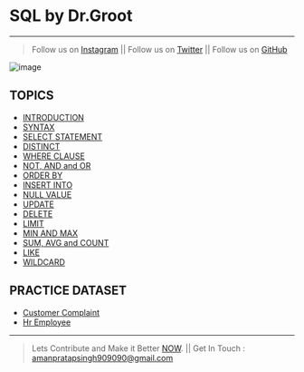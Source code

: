 # SQL by Dr.Groot
---
> Follow us on [Instagram](https://www.instagram.com/datascience.drgroot/) || 
> Follow us on [Twitter](https://twitter.com/DrGroot7) || 
> Follow us on [GitHub](https://github.com/Dr-Groot)

![image](https://user-images.githubusercontent.com/63160825/119977852-87f7c280-bfd6-11eb-9d5b-3ac93d7da166.png)

## TOPICS
+ [INTRODUCTION](intro.md)
+ [SYNTAX](syntax.md)
+ [SELECT STATEMENT](select.md)
+ [DISTINCT](selectdistinct.md)
+ [WHERE CLAUSE](where.md)
+ [NOT, AND and OR](andornot.md)
+ [ORDER BY](orderby.md)
+ [INSERT INTO](insertinto.md)
+ [NULL VALUE](null.md)
+ [UPDATE](update.md)
+ [DELETE](delete.md)
+ [LIMIT](limit.md)
+ [MIN AND MAX](minmax.md)
+ [SUM, AVG and COUNT](sumavgcount.md)
+ [LIKE](like.md)
+ [WILDCARD](wildcard.md)

## PRACTICE DATASET
+ [Customer Complaint](CustomerComplaint.csv)
+ [Hr Employee](hremployee.csv)

---
> Lets Contribute and Make it Better [NOW](https://github.com/Dr-Groot). || Get In Touch :  amanpratapsingh909090@gmail.com
